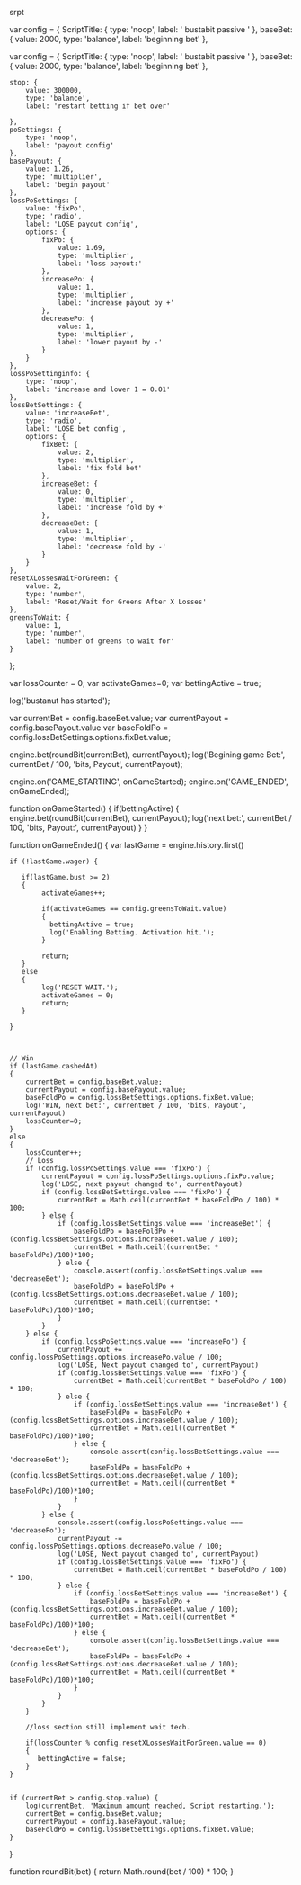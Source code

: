 
srpt

var config = { ScriptTitle: { type: 'noop', label: ' bustabit passive ' }, baseBet: { value: 2000, type: 'balance', label: 'beginning bet' },

var config = {
    ScriptTitle: {
        type: 'noop',
        label: ' bustabit passive '
    },
    baseBet: {
        value: 2000,
        type: 'balance',
        label: 'beginning bet'
    },
 
    stop: {
        value: 300000,
        type: 'balance',
        label: 'restart betting if bet over'
		
    },
    poSettings: {
        type: 'noop',
        label: 'payout config'
    },
    basePayout: {
        value: 1.26,
        type: 'multiplier',
        label: 'begin payout'
    },
    lossPoSettings: {
        value: 'fixPo',
        type: 'radio',
        label: 'LOSE payout config',
        options: {
            fixPo: {
                value: 1.69,
                type: 'multiplier',
                label: 'loss payout:'
            },
            increasePo: {
                value: 1,
                type: 'multiplier',
                label: 'increase payout by +'
            },
            decreasePo: {
                value: 1,
                type: 'multiplier',
                label: 'lower payout by -'
            }
        }
    },
    lossPoSettinginfo: {
        type: 'noop',
        label: 'increase and lower 1 = 0.01'
    },
    lossBetSettings: {
        value: 'increaseBet',
        type: 'radio',
        label: 'LOSE bet config',
        options: {
            fixBet: {
                value: 2,
                type: 'multiplier',
                label: 'fix fold bet'
            },
            increaseBet: {
                value: 0,
                type: 'multiplier',
                label: 'increase fold by +'
            },
            decreaseBet: {
                value: 1,
                type: 'multiplier',
                label: 'decrease fold by -'
            }
        }
    },
    resetXLossesWaitForGreen: {
        value: 2,
        type: 'number',
        label: 'Reset/Wait for Greens After X Losses'
    },
    greensToWait: {
        value: 1,
        type: 'number',
        label: 'number of greens to wait for'
    }
 
};


var lossCounter = 0;
var activateGames=0;
var bettingActive = true;

log('bustanut has started');

var currentBet = config.baseBet.value;
var currentPayout = config.basePayout.value
var baseFoldPo = config.lossBetSettings.options.fixBet.value;

engine.bet(roundBit(currentBet), currentPayout);
log('Begining game Bet:', currentBet / 100, 'bits, Payout', currentPayout);

engine.on('GAME_STARTING', onGameStarted);
engine.on('GAME_ENDED', onGameEnded);

function onGameStarted() {
    if(bettingActive)
    {
        engine.bet(roundBit(currentBet), currentPayout);
        log('next bet:', currentBet / 100, 'bits, Payout:', currentPayout)
    }
}

function onGameEnded() {
    var lastGame = engine.history.first()

    if (!lastGame.wager) {
    
       if(lastGame.bust >= 2)
       {
            activateGames++;

            if(activateGames == config.greensToWait.value)
            {
              bettingActive = true;
              log('Enabling Betting. Activation hit.');
            }
          
            return;
       }
       else
       {
            log('RESET WAIT.');
            activateGames = 0;
            return;
       }

    }

    

    // Win
    if (lastGame.cashedAt) 
    {
        currentBet = config.baseBet.value;
        currentPayout = config.basePayout.value;
        baseFoldPo = config.lossBetSettings.options.fixBet.value;
        log('WIN, next bet:', currentBet / 100, 'bits, Payout', currentPayout)
        lossCounter=0;
    } 
    else 
    {
        lossCounter++;
        // Loss
        if (config.lossPoSettings.value === 'fixPo') {
            currentPayout = config.lossPoSettings.options.fixPo.value;
            log('LOSE, next payout changed to', currentPayout)
            if (config.lossBetSettings.value === 'fixPo') {
                currentBet = Math.ceil(currentBet * baseFoldPo / 100) * 100;
            } else {
                if (config.lossBetSettings.value === 'increaseBet') {
                    baseFoldPo = baseFoldPo + (config.lossBetSettings.options.increaseBet.value / 100);
                    currentBet = Math.ceil((currentBet * baseFoldPo)/100)*100;
                } else {
                    console.assert(config.lossBetSettings.value === 'decreaseBet');
                    baseFoldPo = baseFoldPo + (config.lossBetSettings.options.decreaseBet.value / 100);
                    currentBet = Math.ceil((currentBet * baseFoldPo)/100)*100;
                }
            }
        } else {
            if (config.lossPoSettings.value === 'increasePo') {
                currentPayout += config.lossPoSettings.options.increasePo.value / 100;
                log('LOSE, Next payout changed to', currentPayout)
                if (config.lossBetSettings.value === 'fixPo') {
                    currentBet = Math.ceil(currentBet * baseFoldPo / 100) * 100;
                } else {
                    if (config.lossBetSettings.value === 'increaseBet') {
                        baseFoldPo = baseFoldPo + (config.lossBetSettings.options.increaseBet.value / 100);
                        currentBet = Math.ceil((currentBet * baseFoldPo)/100)*100;
                    } else {
                        console.assert(config.lossBetSettings.value === 'decreaseBet');
                        baseFoldPo = baseFoldPo + (config.lossBetSettings.options.decreaseBet.value / 100);
                        currentBet = Math.ceil((currentBet * baseFoldPo)/100)*100;
                    }
                }
            } else {
                console.assert(config.lossPoSettings.value === 'decreasePo');
                currentPayout -= config.lossPoSettings.options.decreasePo.value / 100;
                log('LOSE, Next payout changed to', currentPayout)
                if (config.lossBetSettings.value === 'fixPo') {
                    currentBet = Math.ceil(currentBet * baseFoldPo / 100) * 100;
                } else {
                    if (config.lossBetSettings.value === 'increaseBet') {
                        baseFoldPo = baseFoldPo + (config.lossBetSettings.options.increaseBet.value / 100);
                        currentBet = Math.ceil((currentBet * baseFoldPo)/100)*100;
                    } else {
                        console.assert(config.lossBetSettings.value === 'decreaseBet');
                        baseFoldPo = baseFoldPo + (config.lossBetSettings.options.decreaseBet.value / 100);
                        currentBet = Math.ceil((currentBet * baseFoldPo)/100)*100;
                    }
                }
            }
        }

        //loss section still implement wait tech.

        if(lossCounter % config.resetXLossesWaitForGreen.value == 0)
        {
           bettingActive = false;
        }
    }


    if (currentBet > config.stop.value) {
        log(currentBet, 'Maximum amount reached, Script restarting.');
		currentBet = config.baseBet.value;
		currentPayout = config.basePayout.value;
		baseFoldPo = config.lossBetSettings.options.fixBet.value;
    }
}

function roundBit(bet) {
    return Math.round(bet / 100) * 100;
}

